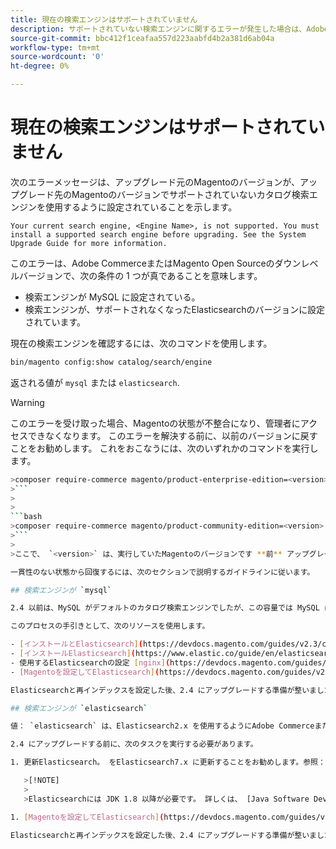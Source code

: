 ```yaml
---
title: 現在の検索エンジンはサポートされていません
description: サポートされていない検索エンジンに関するエラーが発生した場合は、Adobe CommerceまたはMagento Open Sourceのアップグレードをトラブルシューティングします。
source-git-commit: bbc412f1ceafaa557d223aabfd4b2a381d6ab04a
workflow-type: tm+mt
source-wordcount: '0'
ht-degree: 0%

---
```



# 現在の検索エンジンはサポートされていません

次のエラーメッセージは、アップグレード元のMagentoのバージョンが、アップグレード先のMagentoのバージョンでサポートされていないカタログ検索エンジンを使用するように設定されていることを示します。

```terminal
Your current search engine, <Engine Name>, is not supported. You must install a supported search engine before upgrading. See the System Upgrade Guide for more information.
```

このエラーは、Adobe CommerceまたはMagento Open Sourceのダウンレベルバージョンで、次の条件の 1 つが真であることを意味します。

- 検索エンジンが MySQL に設定されている。
- 検索エンジンが、サポートされなくなったElasticsearchのバージョンに設定されています。

現在の検索エンジンを確認するには、次のコマンドを使用します。

```bash
bin/magento config:show catalog/search/engine
```

返される値が `mysql` または `elasticsearch`.

>[!WARNING]
>
>このエラーを受け取った場合、Magentoの状態が不整合になり、管理者にアクセスできなくなります。 このエラーを解決する前に、以前のバージョンに戻すことをお勧めします。 これをおこなうには、次のいずれかのコマンドを実行します。
>
>
```bash
>composer require-commerce magento/product-enterprise-edition=<version>
>```
>
>
```bash
>composer require-commerce magento/product-community-edition=<version>
>```
>
>ここで、 `<version>` は、実行していたMagentoのバージョンです **前** アップグレード。 例： `2.3.5`.

一貫性のない状態から回復するには、次のセクションで説明するガイドラインに従います。

## 検索エンジンが `mysql`

2.4 以前は、MySQL がデフォルトのカタログ検索エンジンでしたが、この容量では MySQL はサポートされなくなりました。 次に、2.4 にアップグレードする前に、Elasticsearchを検索エンジンとしてインストールして設定する必要があります。

このプロセスの手引きとして、次のリソースを使用します。

- [インストールとElasticsearch](https://devdocs.magento.com/guides/v2.3/config-guide/elasticsearch/es-overview.html)
- [インストールElasticsearch](https://www.elastic.co/guide/en/elasticsearch/reference/current/install-elasticsearch.html)
- 使用するElasticsearchの設定 [nginx](https://devdocs.magento.com/guides/v2.3/config-guide/elasticsearch/es-config-nginx.html) または [Apache](https://devdocs.magento.com/guides/v2.3/config-guide/elasticsearch/es-config-apache.html)
- [Magentoを設定してElasticsearch](https://devdocs.magento.com/guides/v2.3/config-guide/elasticsearch/configure-magento.html)

Elasticsearchと再インデックスを設定した後、2.4 にアップグレードする準備が整いました。

## 検索エンジンが `elasticsearch`

値： `elasticsearch` は、Elasticsearch2.x を使用するようにAdobe CommerceまたはMagento Open Sourceのダウンレベルバージョンが設定されていることを示します。このバージョンのElasticsearchはサポートされなくなりました。

2.4 にアップグレードする前に、次のタスクを実行する必要があります。

1. 更新Elasticsearch。 をElasticsearch7.x に更新することをお勧めします。参照： [アップグレードElasticsearch](https://www.elastic.co/guide/en/elasticsearch/reference/current/setup-upgrade.html) データのバックアップ、移行に関する潜在的な問題の検出、アップグレードのテストを実稼動環境にデプロイする前に行う手順について詳しくは、 現在のバージョンのElasticsearchに応じて、完全なクラスターの再起動が必要な場合と不要な場合があります。

   >[!NOTE]
   >
   >Elasticsearchには JDK 1.8 以降が必要です。 詳しくは、 [Java Software Development Kit(JDK) のインストール](https://devdocs.magento.com/guides/v2.4/install-gde/prereq/elasticsearch.html#prereq-java) をクリックして、インストールされている JDK のバージョンを確認します。

1. [Magentoを設定してElasticsearch](https://devdocs.magento.com/guides/v2.3/config-guide/elasticsearch/configure-magento.html) とインデックスを再作成します。

Elasticsearchと再インデックスを設定した後、2.4 にアップグレードする準備が整いました。
